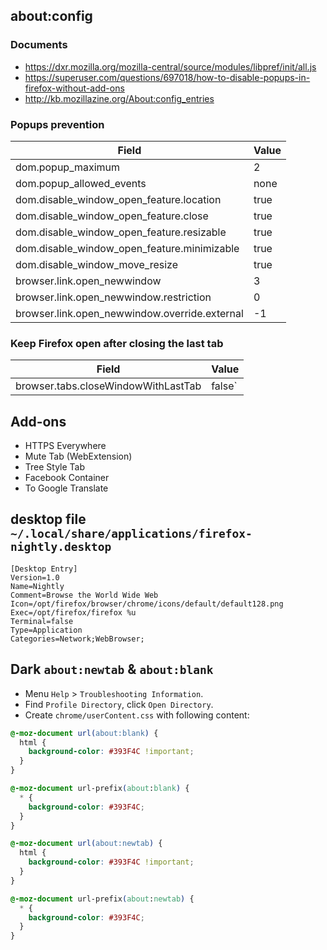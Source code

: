 ## about:config

### Documents

- https://dxr.mozilla.org/mozilla-central/source/modules/libpref/init/all.js
- https://superuser.com/questions/697018/how-to-disable-popups-in-firefox-without-add-ons
- http://kb.mozillazine.org/About:config_entries

### Popups prevention

| Field                                         | Value |
| --------------------------------------------- | ----- |
| dom.popup_maximum                             |     2 |
| dom.popup_allowed_events                      |  none |
| dom.disable_window_open_feature.location      |  true |
| dom.disable_window_open_feature.close         |  true |
| dom.disable_window_open_feature.resizable     |  true |
| dom.disable_window_open_feature.minimizable   |  true |
| dom.disable_window_move_resize                |  true |
| browser.link.open_newwindow                   |     3 |
| browser.link.open_newwindow.restriction       |     0 |
| browser.link.open_newwindow.override.external |    -1 |

### Keep Firefox open after closing the last tab

| Field                                         | Value |
| --------------------------------------------- | ----- |
| browser.tabs.closeWindowWithLastTab           | false`|

## Add-ons

- HTTPS Everywhere
- Mute Tab (WebExtension)
- Tree Style Tab
- Facebook Container
- To Google Translate

## desktop file `~/.local/share/applications/firefox-nightly.desktop`

```
[Desktop Entry]
Version=1.0
Name=Nightly
Comment=Browse the World Wide Web
Icon=/opt/firefox/browser/chrome/icons/default/default128.png
Exec=/opt/firefox/firefox %u
Terminal=false
Type=Application
Categories=Network;WebBrowser;
```

## Dark `about:newtab` & `about:blank`

- Menu `Help` > `Troubleshooting Information`.
- Find `Profile Directory`, click `Open Directory`.
- Create `chrome/userContent.css` with following content:

```css
@-moz-document url(about:blank) {
  html {
    background-color: #393F4C !important;
  }
}

@-moz-document url-prefix(about:blank) {
  * {
    background-color: #393F4C;
  }
}

@-moz-document url(about:newtab) {
  html {
    background-color: #393F4C !important;
  }
}

@-moz-document url-prefix(about:newtab) {
  * {
    background-color: #393F4C;
  }
}
```
